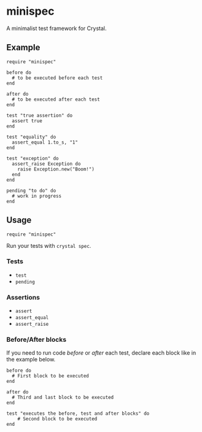 # minispec

A minimalist test framework for Crystal.


## Example

```crystal
require "minispec"

before do
  # to be executed before each test
end

after do
  # to be executed after each test
end

test "true assertion" do
  assert true
end

test "equality" do
  assert_equal 1.to_s, "1"
end

test "exception" do
  assert_raise Exception do
    raise Exception.new("Boom!")
  end
end

pending "to do" do
  # work in progress
end
```


## Usage

```crystal
require "minispec"
```

Run your tests with `crystal spec`.

### Tests

- `test`
- `pending`

### Assertions

- `assert`
- `assert_equal`
- `assert_raise`

### Before/After blocks

If you need to run code _before_ or _after_ each test, declare each block like in the example below.

```crystal
before do
  # First block to be executed
end

after do
  # Third and last block to be executed
end

test "executes the before, test and after blocks" do
    # Second block to be executed
end
```

